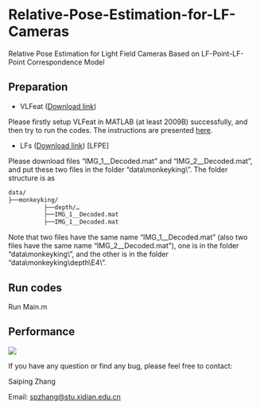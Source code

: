 # Relative-Pose-Estimation-for-LF-Cameras
Relative Pose Estimation for Light Field Cameras Based on LF-Point-LF-Point Correspondence Model

## Preparation

- VLFeat ([Download link](https://www.vlfeat.org/download.html))

Please firstly setup VLFeat in MATLAB (at least 2009B) successfully, and then try to run the codes. The instructions are presented [here](https://www.vlfeat.org/install-matlab.html).

- LFs ([Download link](https://pan.baidu.com/s/1qfivKb8pYvaIGuGR8NvGPg)) [LFPE]

Please download files “IMG_1__Decoded.mat” and “IMG_2__Decoded.mat”, and put these two files in the folder “data\monkeyking\”. The folder structure is as

```tex
data/
├──monkeyking/
          ├──depth/…
          ├──IMG_1__Decoded.mat
          ├──IMG_1__Decoded.mat
```

Note that two files have the same name “IMG_1__Decoded.mat” (also two files have the same name “IMG_2__Decoded.mat”), one is in the folder “data\monkeyking\”, and the other is in the folder “data\monkeyking\depth\E4\”.

## Run codes

Run Main.m

## Performance

![](performance/performance.png)


If you have any question or find any bug, please feel free to contact:

Saiping Zhang

Email: spzhang@stu.xidian.edu.cn
